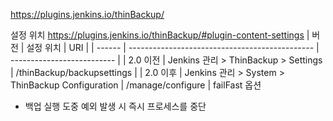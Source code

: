 https://plugins.jenkins.io/thinBackup/


설정 위치
https://plugins.jenkins.io/thinBackup/#plugin-content-settings
| 버전     | 설정 위치                                          | URI                        |
| ------ | ---------------------------------------------- | -------------------------- |
| 2.0 이전 | Jenkins 관리 > ThinBackup > Settings             | /thinBackup/backupsettings |
| 2.0 이후 | Jenkins 관리 > System > ThinBackup Configuration | /manage/configure          |
failFast 옵션
- 백업 실행 도중 예외 발생 시 즉시 프로세스를 중단

